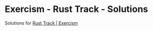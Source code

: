 # Exercism - Rust Track - Solutions

Solutions for [Rust Track | Exercism](https://exercism.io/my/tracks/rust)
